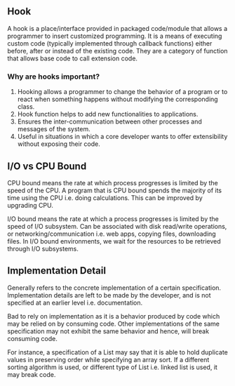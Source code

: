 ## Hook

A hook is a place/interface provided in packaged code/module that allows a programmer to insert customized programming. It is a means of executing custom code (typically implemented through callback functions) either before, after or instead of the existing code. They are a category of function that allows base code to call extension code.

### Why are hooks important?

1. Hooking allows a programmer to change the behavior of a program or to react when something happens without modifying the corresponding class.
2. Hook function helps to add new functionalities to applications.
3. Ensures the inter-communication between other processes and messages of the system.
4. Useful in situations in which a core developer wants to offer extensibility without exposing their code.

## I/O vs CPU Bound

CPU bound means the rate at which process progresses is limited by the speed of the CPU. A program that is CPU bound spends the majority of its time using the CPU i.e. doing calculations. This can be improved by upgrading CPU.

I/O bound means the rate at which a process progresses is limited by the speed of I/O subsystem. Can be associated with disk read/write operations, or networking/communication i.e. web apps, copying files, downloading files. In I/O bound environments, we wait for the resources to be retrieved through I/O subsystems.

## Implementation Detail

Generally refers to the concrete implementation of a certain specification. Implementation details are left to be made by the developer, and is not specified at an earlier level i.e. documentation.

Bad to rely on implementation as it is a behavior produced by code which may be relied on by consuming code. Other implementations of the same specification may not exhibit the same behavior and hence, will break consuming code.

For instance, a specification of a List may say that it is able to hold duplicate values in preserving order while specifying an array sort. If a different sorting algorithm is used, or different type of List i.e. linked list is used, it may break code.
